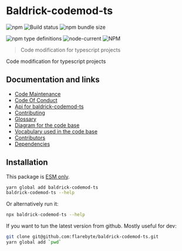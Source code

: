 # Baldrick-codemod-ts

![npm](https://img.shields.io/npm/v/baldrick-codemod-ts) ![Build status](https://github.com/flarebyte/baldrick-codemod-ts/actions/workflows/main.yml/badge.svg) ![npm bundle size](https://img.shields.io/bundlephobia/min/baldrick-codemod-ts)

![npm type definitions](https://img.shields.io/npm/types/baldrick-codemod-ts) ![node-current](https://img.shields.io/node/v/baldrick-codemod-ts) ![NPM](https://img.shields.io/npm/l/baldrick-codemod-ts)

> Code modification for typescript projects


Code modification for typescript projects

## Documentation and links

* [Code Maintenance](MAINTENANCE.md)
* [Code Of Conduct](CODE_OF_CONDUCT.md)
* [Api for baldrick-codemod-ts](API.md)
* [Contributing](CONTRIBUTING.md)
* [Glossary](GLOSSARY.md)
* [Diagram for the code base](INTERNAL.md)
* [Vocabulary used in the code base](CODE_VOCABULARY.md)
* [Contributors](https://github.com/flarebyte/baldrick-codemod-ts/graphs/contributors)
* [Dependencies](https://github.com/flarebyte/baldrick-codemod-ts/network/dependencies)

## Installation

This package is [ESM only](https://blog.sindresorhus.com/get-ready-for-esm-aa53530b3f77).
```bash
yarn global add baldrick-codemod-ts
baldrick-codemod-ts --help
```
Or alternatively run it:
```bash
npx baldrick-codemod-ts --help
```
If you want to tun the latest version from github. Mostly useful for dev:
```bash
git clone git@github.com:flarebyte/baldrick-codemod-ts.git
yarn global add `pwd`
```